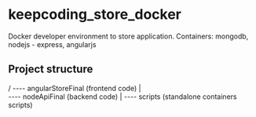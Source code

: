 # keepcoding_store_docker

Docker developer environment to store application.
Containers: mongodb, nodejs - express, angularjs

## Project structure

/
---- angularStoreFinal (frontend code)
|	
---- nodeApiFinal (backend code)
|
---- scripts (standalone containers scripts)
